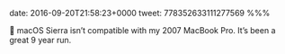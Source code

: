 date: 2016-09-20T21:58:23+0000
tweet: 778352633111277569
%%%

🙁 macOS Sierra isn’t compatible with my 2007 MacBook Pro. It’s been a great 9 year run.
